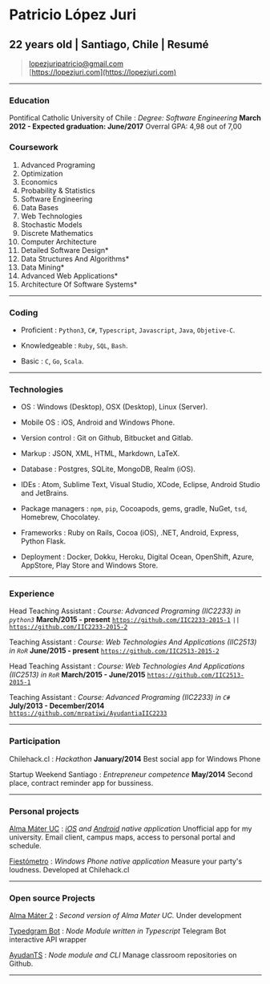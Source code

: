 # Patricio López Juri
## 22 years old | Santiago, Chile | Resumé

> [lopezjuripatricio@gmail.com](mailto:lopezjuripatricio@gmail.com)  
> [https://lopezjuri.com](https://lopezjuri.com)  

------

### Education

Pontifical Catholic University of Chile
: *Degree: Software Engineering*
  __March 2012 - Expected graduation: June/2017__
  Overral GPA: 4,98 out of 7,00

###  Coursework

1. Advanced Programing
1. Optimization
1. Economics
1. Probability & Statistics
1. Software Engineering
1. Data Bases
1. Web Technologies
1. Stochastic Models
1. Discrete Mathematics
1. Computer Architecture
1. Detailed Software Design*
1. Data Structures And Algorithms*
1. Data Mining*
1. Advanced Web Applications*
1. Architecture Of Software Systems*

-------

### Coding

* Proficient
  : `Python3`, `C#`, `Typescript`, `Javascript`, `Java`, `Objetive-C`.

* Knowledgeable
  : `Ruby`, `SQL`, `Bash`.

* Basic
  : `C`, `Go`, `Scala`.

------

### Technologies

* OS
  : Windows (Desktop), OSX (Desktop), Linux (Server).

* Mobile OS
  : iOS, Android and Windows Phone.

* Version control
  : Git on Github, Bitbucket and Gitlab.

* Markup
  : JSON, XML, HTML, Markdown, LaTeX.

* Database
  : Postgres, SQLite, MongoDB, Realm (iOS).

* IDEs
  : Atom, Sublime Text, Visual Studio, XCode, Eclipse, Android Studio and JetBrains.

* Package managers
  : `npm`, `pip`, Cocoapods, gems, gradle, NuGet, `tsd`, Homebrew, Chocolatey.

* Frameworks
  : Ruby on Rails, Cocoa (iOS), .NET, Android, Express, Python Flask.

* Deployment
  : Docker, Dokku, Heroku, Digital Ocean, OpenShift, Azure, AppStore, Play Store and Windows Store.

-------

### Experience

Head Teaching Assistant
: *Course: Advanced Programing (IIC2233) in `python3`*
  __March/2015 - present__
  [`https://github.com/IIC2233-2015-1`](https://github.com/IIC2233-2015-1)  `||`  [`https://github.com/IIC2233-2015-2`](https://github.com/IIC2233-2015-2)

Teaching Assistant
: *Course: Web Technologies And Applications (IIC2513) in `RoR`*
  __June/2015 - present__
  [`https://github.com/IIC2513-2015-2`](https://github.com/IIC2513-2015-2)

Head Teaching Assistant
: *Course: Web Technologies And Applications (IIC2513) in `RoR`*
  __March/2015 - June/2015__
  [`https://github.com/IIC2513-2015-1`](https://github.com/IIC2513-2015-1)

Teaching Assistant
: *Course: Advanced Programing (IIC2233) in `C#`*
  __July/2013 - December/2014__
  [`https://github.com/mrpatiwi/AyudantiaIIC2233`](https://github.com/mrpatiwi/AyudantiaIIC2233)

-------

### Participation

Chilehack.cl
: *Hackathon*
  __January/2014__
  Best social app for Windows Phone

Startup Weekend Santiago
: *Entrepreneur competence*
  __May/2014__
  Second place, contract reminder app for bussiness.

-------

### Personal projects

[Alma Máter UC](http://www.elpuclitico.cl/2014/03/10/entrevista-a-patricio-lopez-el-cerebro-detras-de-alma-mater-uc/)
: *[iOS](https://itunes.apple.com/cl/app/alma-mater-uc/id826853570) and [Android](https://play.google.com/store/apps/details?id=com.almamaterapps.almamateruc) native application*
  Unofficial app for my university. Email client, campus maps, access to personal portal and schedule.

[Fiestómetro](https://www.microsoft.com/en-us/store/apps/fiestometro/9nblggh092hj)
: *Windows Phone native application*
  Measure your party's loudness. Developed at Chilehack.cl

-------

### Open source Projects

[Alma Máter 2](https://github.com/almapp)
: *Second version of Alma Mater UC.*
  Under development

[Typedgram Bot](https://github.com/mrpatiwi/typedgram-bot)
: *Node Module written in Typescript*
  Telegram Bot interactive API wrapper

[AyudanTS](https://github.com/mrpatiwi/AyudanTS)
: *Node module and CLI*
  Manage classroom repositories on Github.

-------
